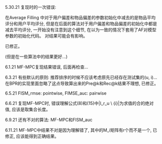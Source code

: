 
5.30.21 复现时的一次错误:

在Average Filling 中对于用户偏差和物品偏差的参数初始化中减去的是物品平均评分和用户平均评分, 但是在后面的算法对于用户偏差和物品偏差的初始化中都是减去平均评分, 一开始没有注意到这个细节, 在以为一致的情况下套用了AF对模型参数的初始化代码。 对结果可能会有影响。

已修正。

(但是在一些算法中的结果更好...)


6.1.21 MF-MPC复现结果错误, 后面再检查...

6.3.21 有些默认的原则: 推荐排序的时候不应该考虑原先已经存在测试集的(u, i)... 在BPR的实现里面忽略了这点导致算出来的Pre@k和Rec@k结果不理想, 已修正。

6.5.21 FISM_rmse: pointwise, FIMSE_auc: pairwise

6.6.21 复现MF-MPC时, 错误理解公式(8)和(15)中|I_r_u \ {i}|为求值的合的绝对值, 应该是取集合长度。

6.9.21 还有不对的算法: MF-MPC和FISM_auc

6.11.21 MF-MPC中结果不对是因为理解错了, 其中的M_i矩阵有r个而不是一个, 已修正, 应该能得到正确结果。